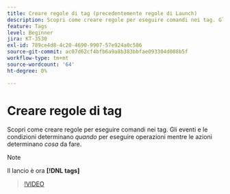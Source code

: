 ```yaml
---
title: Creare regole di tag (precedentemente regole di Launch)
description: Scopri come creare regole per eseguire comandi nei tag. Gli eventi e le condizioni determinano *quando* eseguire determinate operazioni mentre le azioni determinano *cosa* eseguire.
feature: Tags
level: Beginner
jira: KT-3530
exl-id: 789ce4d8-4c20-4690-9907-57e924a0c586
source-git-commit: ac07d62cf4bfb6a9a8b383bbfae093304d008b5f
workflow-type: tm+mt
source-wordcount: '64'
ht-degree: 0%

---
```


# Creare regole di tag

Scopri come creare regole per eseguire comandi nei tag. Gli eventi e le condizioni determinano *quando* per eseguire operazioni mentre le azioni determinano *cosa* da fare.

>[!NOTE]
>
> Il lancio è ora **[!DNL tags]**

>[!VIDEO](https://video.tv.adobe.com/v/28730/?quality=12&learn=on)
